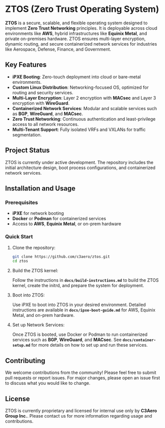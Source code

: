 # ZTOS (Zero Trust Operating System)

**ZTOS** is a secure, scalable, and flexible operating system designed to implement **Zero Trust Networking** principles. It is deployable across cloud environments like **AWS**, hybrid infrastructures like **Equinix Metal**, and private on-premises hardware. ZTOS ensures multi-layer encryption, dynamic routing, and secure containerized network services for industries like Aerospace, Defense, Finance, and Government.

## Key Features

- **iPXE Booting**: Zero-touch deployment into cloud or bare-metal environments.
- **Custom Linux Distribution**: Networking-focused OS, optimized for routing and security services.
- **Multi-Layer Encryption**: Layer 2 encryption with **MACsec** and Layer 3 encryption with **WireGuard**.
- **Containerized Network Services**: Modular and scalable services such as **BGP**, **WireGuard**, and **MACsec**.
- **Zero Trust Networking**: Continuous authentication and least-privilege access to all network resources.
- **Multi-Tenant Support**: Fully isolated VRFs and VXLANs for traffic segmentation.

## Project Status

ZTOS is currently under active development. The repository includes the initial architecture design, boot process configurations, and containerized network services.

## Installation and Usage

### Prerequisites

- **iPXE** for network booting
- **Docker** or **Podman** for containerized services
- Access to **AWS**, **Equinix Metal**, or on-prem hardware

### Quick Start

1. Clone the repository:

	```bash
   git clone https://github.com/c3aero/ztos.git
   cd ztos

2. Build the ZTOS kernel:

   Follow the instructions in **`docs/build-instructions.md`** to build the ZTOS kernel, create the initrd, and prepare the system for deployment.

3. Boot into ZTOS:

   Use iPXE to boot into ZTOS in your desired environment. Detailed instructions are available in **`docs/ipxe-boot-guide.md`** for AWS, Equinix Metal, and on-prem hardware.

4. Set up Network Services:

   Once ZTOS is booted, use Docker or Podman to run containerized services such as **BGP**, **WireGuard**, and **MACsec**. See **`docs/container-setup.md`** for more details on how to set up and run these services.

## Contributing

We welcome contributions from the community! Please feel free to submit pull requests or report issues. For major changes, please open an issue first to discuss what you would like to change.

## License

ZTOS is currently proprietary and licensed for internal use only by **C3Aero Group Inc.**. Please contact us for more information regarding usage and contributions.

